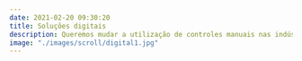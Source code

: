 ```yaml
---
date: 2021-02-20 09:30:20
title: Soluções digitais
description: Queremos mudar a utilização de controles manuais nas indústrias e corporações, trazendo inovação e acesso fácil a digitalização e automação de processos de back-office. Tanto construindo soluções digitais customizadas e aderentes ao negócio, quanto proporcionando soluções prontas para as necessidades dos clientes.
image: "./images/scroll/digital1.jpg"
---
```


